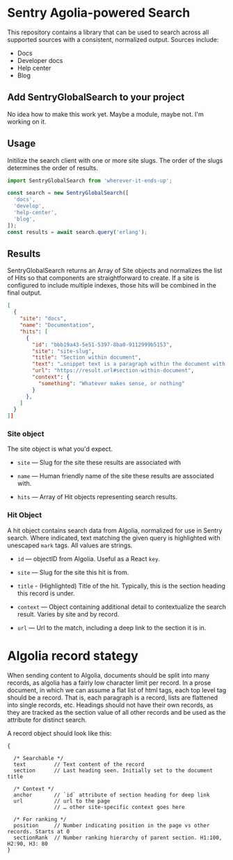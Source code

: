 # Sentry Agolia-powered Search

This repository contains a library that can be used to search across all supported sources with a consistent, normalized output. Sources include:

- Docs
- Developer docs
- Help center
- Blog

## Add SentryGlobalSearch to your project

No idea how to make this work yet. Maybe a module, maybe not. I'm working on it.

## Usage

Initilize the search client with one or more site slugs. The order of the slugs determines the order of results.

```javascript
import SentryGlobalSearch from 'wherever-it-ends-up';

const search = new SentryGlobalSearch([
  'docs',
  'develop',
  'help-center',
  'blog',
]);
const results = await search.query('erlang');
```

## Results

SentryGlobalSearch returns an Array of Site objects and normalizes the list of Hits so that components are straightforward to create. If a site is configured to include multiple indexes, those hits will be combined in the final output.

```json
[
  {
    "site": "docs",
    "name": "Documentation",
    "hits": [
      {
        "id": "bbb19a43-5e51-5397-8ba0-9112999b5153",
        "site": "site-slug",
        "title": "Section within document",
        "text": "…snippet text is a paragraph within the document with <mark>content that matches</mark> the provided query…",
        "url": "https://result.url#section-within-document",
        "context": {
          "something": "Whatever makes sense, or nothing"
        }
      },
    ]
  }
]]
```

### Site object

The site object is what you'd expect.

- `site` — Slug for the site these results are associated with

- `name` — Human friendly name of the site these results are associated with.

- `hits` — Array of Hit objects representing search results.

### Hit Object

A hit object contains search data from Algolia, normalized for use in Sentry search. Where indicated, text matching the given query is highlighted with unescaped `mark` tags. All values are strings.

- `id` — objectID from Algolia. Useful as a React `key`.

- `site` — Slug for the site this hit is from.

- `title` - (Highlighted) Title of the hit. Typically, this is the section heading this record is under.

- `context` — Object containing additional detail to contextualize the search result. Varies by site and by record.

- `url` — Url to the match, including a deep link to the section it is in.

# Algolia record stategy

When sending content to Algolia, documents should be split into many records, as algolia has a fairly low character limit per record. In a prose document, in which we can assume a flat list of html tags, each top level tag should be a record. That is, each paragraph is a record, lists are flattened into single records, etc. Headings should not have their own records, as they are tracked as the section value of all other records and be used as the attribute for distinct search.

A record object should look like this:

```
{

  /* Searchable */
  text         // Text content of the record
  section      // Last heading seen. Initially set to the document title

  /* Context */
  anchor       // `id` attribute of section heading for deep link
  url          // url to the page
               // … other site-specific context goes here

  /* For ranking */
  position     // Number indicating position in the page vs other records. Starts at 0
  sectionRank  // Number ranking hierarchy of parent section. H1:100, H2:90, H3: 80
}
```
